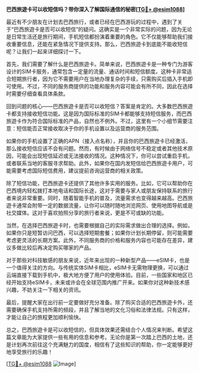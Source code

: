 **巴西旅遊卡可以收短信吗？带你深入了解国际通信的秘密[[TG💪+ @esim1088](https://t.me/s/esim1088)]**

最近有不少朋友在计划去巴西旅行，或者已经在巴西游玩的过程中，遇到了关于“巴西旅遊卡是否可以收短信”的疑问。这确实是一个非常实际的问题，因为无论是日常生活还是旅行期间，手机短信都扮演着重要的角色。它不仅能够帮助我们接收重要信息，还能在紧急情况下提供支持。那么，巴西旅遊卡到底能不能收短信呢？让我们一起来详细探讨一下。

首先，我们需要了解什么是巴西旅遊卡。简单来说，巴西旅遊卡是一种专门为游客设计的SIM卡服务，通常包含一定量的流量、通话时间和短信额度。这种卡非常适合短期旅行者，因为它不需要用户在当地办理复杂的手续，只需购买后插入手机即可使用。不过，不同的服务商提供的功能和服务内容可能会有所不同，因此在选择时需要仔细查看具体条款。

回到问题的核心——巴西旅遊卡是否可以收短信？答案是肯定的。大多数巴西旅遊卡都支持接收短信功能。这是因为国际标准的SIM卡都能够支持短信服务，而巴西旅遊卡作为符合国际标准的产品，自然也不例外。不过，这里有一个小细节需要注意：短信能否正常接收取决于你的手机设置以及运营商的服务范围。

如果你的手机设置了正确的APN（接入点名称），并且你的巴西旅遊卡已经激活，那么接收短信应该不会有问题。然而，有时候由于网络信号不稳定或者其他技术原因，可能会出现短信延迟或无法接收的情况。这种情况下，你可以尝试重启手机，或者联系当地的客服寻求帮助。此外，如果你在国内发短信给巴西旅遊卡用户，可能需要考虑国际短信费用，建议提前咨询运营商的相关政策。

除了短信功能，巴西旅遊卡还提供了其他许多实用的服务。比如，它可以帮助你在巴西境内轻松拨打本地电话和国际长途，这对于需要与家人或朋友保持联系的旅行者来说非常重要。同时，随着智能手机的普及，流量需求也变得越来越高。巴西旅遊卡通常会附带一定的数据流量，让你可以随时随地浏览网页、使用地图导航或是社交媒体。这对于喜欢拍照分享的旅行者来说，更是不可或缺的功能。

当然，在选择巴西旅遊卡时，也需要根据自己的实际需求做出合理的选择。例如，如果你只是短暂访问巴西，可以选择短期套餐；如果你计划长期停留，则可能需要考虑更灵活的长期方案。此外，不同服务商的价格和服务内容也可能存在差异，建议多做比较后再决定购买哪家的产品。

对于那些对科技敏感的朋友来说，近年来出现的一种新型产品——eSIM卡，也是一个值得关注的方向。与传统实体SIM卡相比，eSIM卡无需物理更换，可以通过云端直接下载到手机中，极大地方便了用户的使用体验。目前，一些国家和地区已经开始支持eSIM卡，未来或许会在全球范围内推广开来。如果你对这种新技术感兴趣，不妨关注一下相关的资讯。

最后，提醒大家在出行前一定要做好充分准备。除了购买合适的巴西旅遊卡外，还需要确保手机支持所需的频段，并且了解当地的文化习俗和法律法规。只有这样，才能让自己的旅程更加顺利愉快。

总之，巴西旅遊卡是可以收短信的，但具体效果还需结合个人情况来判断。希望这篇文章能为大家提供一些有用的信息和参考。无论你是第一次踏上巴西的土地，还是计划再次前往这个充满魅力的国度，相信有了这些知识的帮助，你一定能够更好地享受旅行的乐趣！

[[TG💪+ @esim1088](https://t.me/s/esim1088) ![Image](https://i.postimg.cc/4NQfJmqS/Snipaste-2025-05-13-00-14-12.png)]